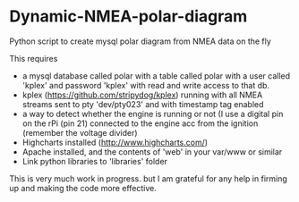 # Dynamic-NMEA-polar-diagram
Python script to create mysql polar diagram from NMEA data on the fly

This requires 
 - a mysql database called polar with a table called polar with a user called 'kplex' and password 'kplex' with read and write access to that db.
 - kplex (https://github.com/stripydog/kplex) running with all NMEA streams sent to pty 'dev/pty023' and with timestamp tag enabled
 - a way to detect whether the engine is running or not (I use a digital pin on the rPi (pin 21) connected to the engine acc from the ignition (remember the voltage divider)
 - Highcharts installed (http://www.highcharts.com/)
 - Apache installed, and the contents of 'web' in your var/www or similar
 - Link python libraries to 'libraries' folder

This is very much work in progress. but I am grateful for any help in firming up and making the code more effective.

